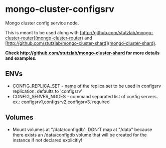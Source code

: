 # mongo-cluster-configsrv

Mongo cluster config service node.

This is meant to be used along with [http://github.com/stutzlab/mongo-cluster-router](mongo-cluster-router) and [http://github.com/stutzlab/mongo-cluster-shard](mongo-cluster-shard).

**Check http://github.com/stutzlab/mongo-cluster-shard for more details and examples.**

## ENVs

* CONFIG_REPLICA_SET - name of the replica set to be used in configsrv replication. defaults to 'configsrv'
* CONFIG_SERVER_NODES - command separated list of config servers. ex.: configsrv1,configsrv2,configsrv3. required

## Volumes

* Mount volumes at "/data/configdb". DON'T map at "/data" because there exists an /data/configdb volume that will be created for the instance if not declared explicitly!
